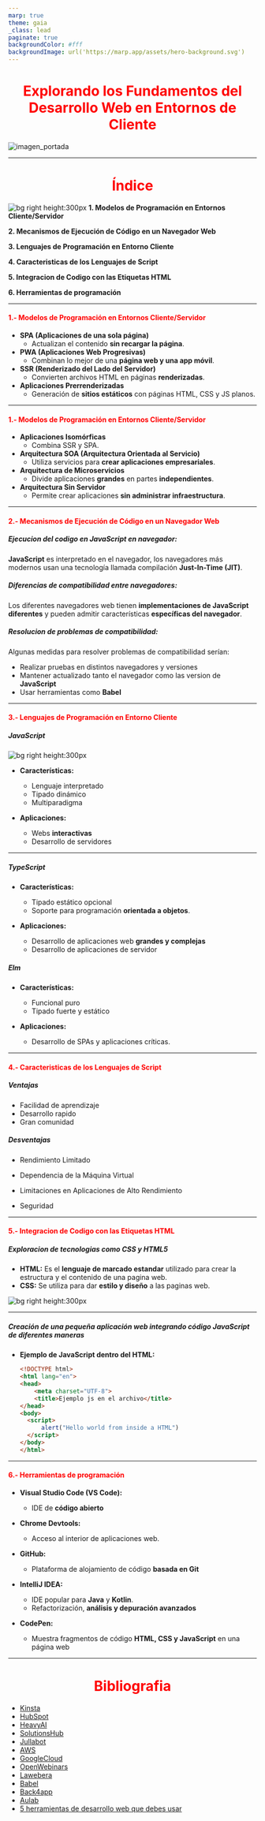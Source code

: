```yaml
---
marp: true
theme: gaia
_class: lead
paginate: true
backgroundColor: #fff
backgroundImage: url('https://marp.app/assets/hero-background.svg')
---
```

<style>
h1{
    text-align:center;
    color: red
}
h4{
    color:red
}
{
    font-size: 25px
}
.image-centered{
    text-align: center;
}
</style>

# Explorando los Fundamentos del Desarrollo Web en Entornos de Cliente

![imagen_portada](./img/portada.jpg)

---

<h1>Índice</h1>

![bg right height:300px](./img/imagen_indice.jpg)
**1. Modelos de Programación en Entornos Cliente/Servidor**

**2. Mecanismos de Ejecución de Código en un Navegador Web**

**3. Lenguajes de Programación en Entorno Cliente**

**4. Caracteristicas de los Lenguajes de Script**

**5. Integracion de Codigo con las Etiquetas HTML**

**6. Herramientas de programación**

---
#### 1.- Modelos de Programación en Entornos Cliente/Servidor

* **SPA (Aplicaciones de una sola página)**
    * Actualizan el contenido **sin recargar la página**.
* **PWA (Aplicaciones Web Progresivas)**
    * Combinan lo mejor de una **página web y una app móvil**.
* **SSR (Renderizado del Lado del Servidor)**
    * Convierten archivos HTML en páginas **renderizadas**.
* **Aplicaciones Prerrenderizadas**
    * Generación de **sitios estáticos** con páginas HTML, CSS y JS planos.
---

#### 1.- Modelos de Programación en Entornos Cliente/Servidor

* **Aplicaciones Isomórficas**
    * Combina SSR y SPA.
* **Arquitectura SOA (Arquitectura Orientada al Servicio)**
    * Utiliza servicios para **crear aplicaciones empresariales**.
* **Arquitectura de Microservicios**
    * Divide aplicaciones **grandes** en partes **independientes**.
* **Arquitectura Sin Servidor**
    * Permite crear aplicaciones **sin administrar infraestructura**.

---

#### 2.- Mecanismos de Ejecución de Código en un Navegador Web

##### Ejecucion del codigo en JavaScript en navegador:

**JavaScript** es interpretado en el navegador, los navegadores más modernos usan una tecnología llamada compilación **Just-In-Time (JIT)**.

##### Diferencias de compatibilidad entre navegadores:

Los diferentes navegadores web tienen **implementaciones de JavaScript diferentes** y pueden admitir características **específicas del navegador**.

##### Resolucion de problemas de compatibilidad:

Algunas medidas para resolver problemas de compatibilidad serían:

* Realizar pruebas en distintos navegadores y versiones
* Mantener actualizado tanto el navegador como las version de **JavaScript**
* Usar herramientas como **Babel**

---

#### 3.- Lenguajes de Programación en Entorno Cliente

##### JavaScript

![bg right height:300px](./img/logo_js.png)

* **Características:**
    * Lenguaje interpretado
    * Tipado dinámico
    * Multiparadigma

* **Aplicaciones:**
    * Webs **interactivas**
    * Desarrollo de servidores

---

##### TypeScript

* **Características:**
    * Tipado estático opcional
    * Soporte para programación **orientada a objetos**.

* **Aplicaciones:**
    * Desarrollo de aplicaciones web **grandes y complejas**
    * Desarrollo de aplicaciones de servidor

##### Elm

* **Características:**
    * Funcional puro
    * Tipado fuerte y estático

* **Aplicaciones:**
    * Desarrollo de SPAs y aplicaciones críticas.

---

#### 4.- Caracteristicas de los Lenguajes de Script

##### Ventajas

* Facilidad de aprendizaje
* Desarrollo rapido
* Gran comunidad

##### Desventajas

* Rendimiento Limitado

* Dependencia de la Máquina Virtual

* Limitaciones en Aplicaciones de Alto Rendimiento

* Seguridad

---

#### 5.- Integracion de Codigo con las Etiquetas HTML
##### Exploracion de tecnologias como CSS y HTML5

* **HTML:**
  Es el **lenguaje de marcado estandar** utilizado para crear la estructura y el contenido de una pagina web. 
* **CSS:**
  Se utiliza para dar **estilo y diseño** a las paginas web.

![bg right height:300px](./img/html_y_css.jpg)

---

##### Creación de una pequeña aplicación web integrando código JavaScript de diferentes maneras

* **Ejemplo de JavaScript dentro del HTML:**

  ~~~~html
  <!DOCTYPE html>
  <html lang="en">
  <head>
      <meta charset="UTF-8">
      <title>Ejemplo js en el archivo</title>
  </head>
  <body>
    <script>
        alert("Hello world from inside a HTML")
    </script>
  </body>
  </html>
  ~~~~

---

#### 6.- Herramientas de programación



* **Visual Studio Code (VS Code):**
    * IDE de **código abierto**

* **Chrome Devtools:**
    * Acceso al interior de aplicaciones web.

* **GitHub:**
    * Plataforma de alojamiento de código **basada en Git**

* **IntelliJ IDEA:**
    * IDE popular para **Java** y **Kotlin**.
    * Refactorización, **análisis y depuración avanzados**

* **CodePen:**
    * Muestra fragmentos de código **HTML, CSS y JavaScript** en una página web

---

<h1 >Bibliografia</h1>

* [Kinsta](https://kinsta.com/es/blog/arquitectura-aplicaciones-web/)
* [HubSpot](https://blog.hubspot.es/website/tipos-aplicaciones-web)
* [HeavyAI](https://www.heavy.ai/technical-glossary/server-side-rendering)
* [SolutionsHub](https://solutionshub.epam.com/blog/post/what-is-server-side-rendering)
* [Jullabot](https://www.lullabot.com/articles/what-is-an-isomorphic-application)
* [AWS](https://aws.amazon.com/es/what-is/service-oriented-architecture/#:~:text=you%20implement%20microservices%3F-,What%20is%20service-oriented%20architecture%3F,other%20across%20platforms%20and%20languages.)
* [GoogleCloud](https://cloud.google.com/learn/what-is-microservices-architecture?hl=es#:~:text=on%20Google%20Cloud.-,Microservices%20architecture%20defined,architecture%20diagrams%20and%20services%20independently.)
* [OpenWebinars](https://openwebinars.net/blog/microservicios-que-son/)
* [Lawebera](https://www.lawebera.es/xhtml-css/compatibilidad-web-navegadores.php)
* [Babel](https://ingenieriadesoftware.es/babel-transpilador-compatibilidad-javascript/)
* [Back4app](https://blog.back4app.com/client-side-development-languages/)
* [Aulab](https://aulab.es/noticia/202/que-es-un-lenguaje-de-scripting#:~:text=Ventajas%20y%20desventajas%20de%20los%20lenguajes%20de%20scripting&text=Generalmente%20tienen%20una%20sintaxis%20más,te%20permiten%20crear%20páginas%20atractivas.)
* [5 herramientas de desarrollo web que debes usar](https://www.linkedin.com/pulse/5-herramientas-de-desarrollo-web-que-debes-usar-mohamed-rifi/?originalSubdomain=es)